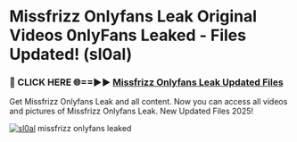 # Missfrizz Onlyfans Leak Original Videos 0nlyFans Leaked - Files Updated! (sl0al)

<h3>🔴 CLICK HERE 🌐==►► <a href="https://tinyurl.com/2wckxsce" rel="nofollow">Missfrizz Onlyfans Leak Updated Files</a></h3>

Get Missfrizz Onlyfans Leak and all content. Now you can access all videos and pictures of Missfrizz Onlyfans Leak. New Updated Files 2025!

[![sl0al](https://i.imgur.com/AFduVYN.gif)](https://tinyurl.com/2wckxsce)
missfrizz onlyfans leaked